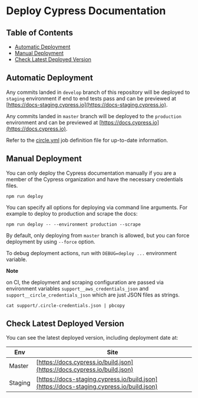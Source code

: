 # Deploy Cypress Documentation

## Table of Contents

- [Automatic Deployment](#automatic-deployment)
- [Manual Deployment](#manual-deployment)
- [Check Latest Deployed Version](#check-latest-deployed-version)

## Automatic Deployment

Any commits landed in `develop` branch of this repository will be deployed
to `staging` environment if end to end tests pass and can be previewed at [https://docs-staging.cypress.io](https://docs-staging.cypress.io).

Any commits landed in `master` branch will be deployed to the `production`
environment and can be previewed at [https://docs.cypress.io](https://docs.cypress.io).

Refer to the [circle.yml](circle.yml) job definition file for up-to-date information.

## Manual Deployment

You can only deploy the Cypress documentation manually if you are a member of the Cypress organization and have the necessary credentials files.

```shell
npm run deploy
```

You can specify all options for deploying via command line arguments. For example to deploy to production and scrape the docs:

```shell
npm run deploy -- --environment production --scrape
```

By default, only deploying from `master` branch is allowed, but you can force
deployment by using `--force` option.

To debug deployment actions, run with `DEBUG=deploy ...` environment variable.

**Note**

on CI, the deployment and scraping configuration are passed via environment
variables `support__aws_credentials_json` and `support__circle_credentials_json`
which are just JSON files as strings.

```shell
cat support/.circle-credentials.json | pbcopy
```

## Check Latest Deployed Version

You can see the latest deployed version, including deployment date at:

| Env | Site |
| --- | ---- |
| Master | [https://docs.cypress.io/build.json](https://docs.cypress.io/build.json) |
| Staging | [https://docs-staging.cypress.io/build.json](https://docs-staging.cypress.io/build.json) |
